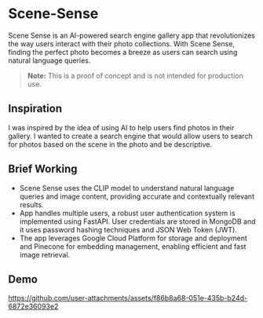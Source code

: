 # Scene-Sense
Scene Sense is an AI-powered search engine gallery app that revolutionizes the way users interact with their photo collections. 
With Scene Sense, finding the perfect photo becomes a breeze as users can search using natural language queries.

>**Note:** This is a proof of concept and is not intended for production use.

## Inspiration
I was inspired by the idea of using AI to help users find photos in their gallery. I wanted to create a search engine that would allow users to search for photos based on the scene in the photo and be descriptive.

## Brief Working
- Scene Sense uses the CLIP model to understand natural language queries and image content, providing
accurate and contextually relevant results.
- App handles multiple users, a robust user authentication system is implemented using FastAPI. User
credentials are stored in MongoDB and it uses password hashing techniques and JSON Web Token (JWT).
- The app leverages Google Cloud Platform for storage and deployment and Pinecone for embedding
management, enabling efficient and fast image retrieval.

## Demo


https://github.com/user-attachments/assets/f86b8a68-051e-435b-b24d-6872e36093e2

